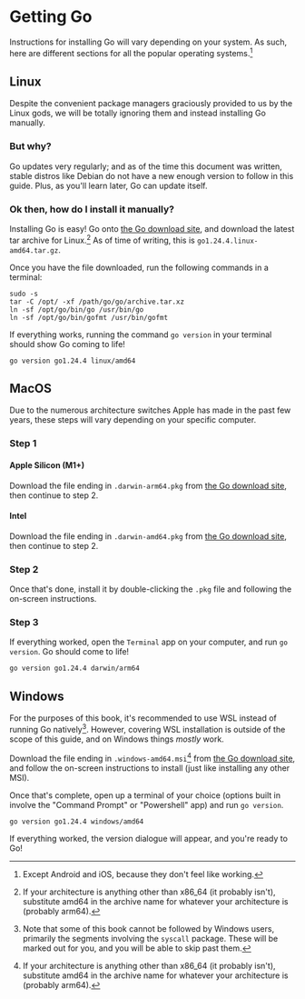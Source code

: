 # Getting Go

Instructions for installing Go will vary depending on your system. As such, here are different sections for all the popular operating systems.[^1]

## Linux

Despite the convenient package managers graciously provided to us by the Linux gods, we will be totally ignoring them and instead installing Go manually.

### But why?

Go updates very regularly; and as of the time this document was written, stable distros like Debian do not have a new enough version to follow in this guide. Plus, as you'll learn later, Go can update itself.

### Ok then, how do I install it manually?

Installing Go is easy! Go onto [the Go download site](https://go.dev/dl/), and download the latest tar archive for Linux.[^2]  As of time of writing, this is `go1.24.4.linux-amd64.tar.gz`.

Once you have the file downloaded, run the following commands in a terminal:

```shell
sudo -s
tar -C /opt/ -xf /path/go/go/archive.tar.xz
ln -sf /opt/go/bin/go /usr/bin/go
ln -sf /opt/go/bin/gofmt /usr/bin/gofmt
```

If everything works, running the command `go version` in your terminal should show Go coming to life!

```
go version go1.24.4 linux/amd64
```

## MacOS

Due to the numerous architecture switches Apple has made in the past few years, these steps will vary depending on your specific computer.

### Step 1

#### Apple Silicon (M1+)
Download the file ending in `.darwin-arm64.pkg` from [the Go download site](https://go.dev/dl/), then continue to step 2.

#### Intel
Download the file ending in `.darwin-amd64.pkg` from [the Go download site](https://go.dev/dl/), then continue to step 2.

### Step 2 

Once that's done, install it by double-clicking the `.pkg` file and following the on-screen instructions.

### Step 3

If everything worked, open the `Terminal` app on your computer, and run `go version`. Go should come to life!

```
go version go1.24.4 darwin/arm64
```

## Windows

For the purposes of this book, it's recommended to use WSL instead of running Go natively[^3]. However, covering WSL installation is outside of the scope of this guide, and on Windows things _mostly_ work.

Download the file ending in `.windows-amd64.msi`[^2] from [the Go download site](https://go.dev/dl/), and follow the on-screen instructions to install (just like installing any other MSI).

Once that's complete, open up a terminal of your choice (options built in involve the "Command Prompt" or "Powershell" app) and run `go version`.

```
go version go1.24.4 windows/amd64
```

If everything worked, the version dialogue will appear, and you're ready to Go!

[^1]: Except Android and iOS, because they don't feel like working.
[^2]: If your architecture is anything other than x86_64 (it probably isn't), substitute amd64 in the archive name for whatever your architecture is (probably arm64).
[^3]: Note that some of this book cannot be followed by Windows users, primarily the segments involving the `syscall` package. These will be marked out for you, and you will be able to skip past them.